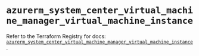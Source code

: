 # `azurerm_system_center_virtual_machine_manager_virtual_machine_instance`

Refer to the Terraform Registry for docs: [`azurerm_system_center_virtual_machine_manager_virtual_machine_instance`](https://registry.terraform.io/providers/hashicorp/azurerm/4.49.0/docs/resources/system_center_virtual_machine_manager_virtual_machine_instance).
